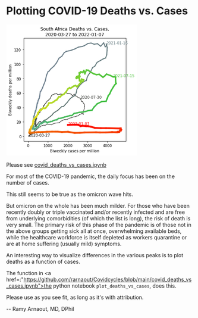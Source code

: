 # Plotting COVID-19 Deaths vs. Cases

![](south_africa_010822.png)

Please see <a href="https://github.com/rarnaout/Covidcycles/blob/main/covid_deaths_vs_cases.ipynb">covid_deaths_vs_cases.ipynb</a>

For most of the COVID-19 pandemic, the daily focus has been on the number of cases. 

This still seems to be true as the omicron wave hits.

But omicron on the whole has been much milder. For those who have been recently doubly or triple vaccinated and/or recently infected and are free from underlying comorbidities (of which the list is long), the risk of death is very small. The primary risk of this phase of the pandemic is of those not in the above groups getting sick all at once, overwhelming available beds, while the healthcare workforce is itself depleted as workers quarantine or are at home suffering (usually mild) symptoms.

An interesting way to visualize differences in the various peaks is to plot deaths as a function of cases.

The function in <a href=:"https://github.com/rarnaout/Covidcycles/blob/main/covid_deaths_vs_cases.ipynb">the python notebook</a> `plot_deaths_vs_cases`, does this.

Please use as you see fit, as long as it's with attribution.

-- Ramy Arnaout, MD, DPhil
